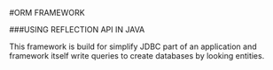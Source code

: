 #ORM FRAMEWORK

###USING REFLECTION API IN JAVA

This framework is build for simplify JDBC part of an application and framework itself write queries to create databases
by looking entities.
